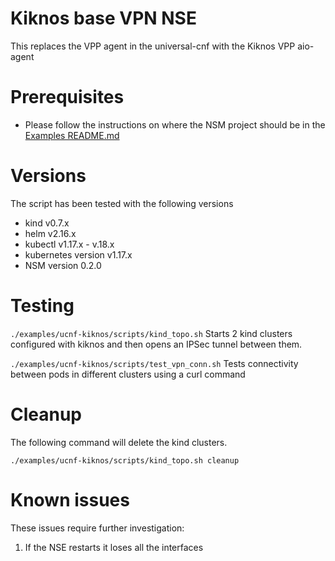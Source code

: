 # Kiknos base VPN NSE

This replaces the VPP agent in the universal-cnf with the Kiknos VPP aio-agent

# Prerequisites
- Please follow the instructions on where the NSM project should be in the [Examples README.md](../../README.md)

# Versions
The script has been tested with the following versions
- kind v0.7.x
- helm v2.16.x
- kubectl v1.17.x - v.18.x
- kubernetes version v1.17.x
- NSM version 0.2.0
 
# Testing


`./examples/ucnf-kiknos/scripts/kind_topo.sh`
Starts 2 kind clusters configured with kiknos and then opens an IPSec tunnel between them.

`./examples/ucnf-kiknos/scripts/test_vpn_conn.sh`
Tests connectivity between pods in different clusters using a curl command

# Cleanup
The following command will delete the kind clusters.

`./examples/ucnf-kiknos/scripts/kind_topo.sh cleanup`

# Known issues
These issues require further investigation:

1. If the NSE restarts it loses all the interfaces  
